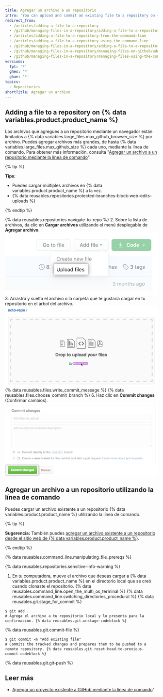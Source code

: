 ```yaml
---
title: Agregar un archivo a un repositorio
intro: 'You can upload and commit an existing file to a repository on {% data variables.product.product_name %} or by using the command line.'
redirect_from:
  - /articles/adding-a-file-to-a-repository
  - /github/managing-files-in-a-repository/adding-a-file-to-a-repository
  - /articles/adding-a-file-to-a-repository-from-the-command-line
  - /articles/adding-a-file-to-a-repository-using-the-command-line
  - /github/managing-files-in-a-repository/adding-a-file-to-a-repository-using-the-command-line
  - /github/managing-files-in-a-repository/managing-files-on-github/adding-a-file-to-a-repository
  - /github/managing-files-in-a-repository/managing-files-using-the-command-line/adding-a-file-to-a-repository-using-the-command-line
versions:
  fpt: '*'
  ghes: '*'
  ghae: '*'
topics:
  - Repositories
shortTitle: Agregar un archivo
---
```


## Adding a file to a repository on {% data variables.product.product_name %}

Los archivos que agregues a un repositorio mediante un navegador están limitados a {% data variables.large_files.max_github_browser_size %} por archivo. Puedes agregar archivos más grandes, de hasta {% data variables.large_files.max_github_size %} cada uno, mediante la línea de comando. Para obtener más información, consulta "[Agregar un archivo a un repositorio mediante la línea de comando](#adding-a-file-to-a-repository-using-the-command-line)".

{% tip %}

**Tips:**
- Puedes cargar múltiples archivos en {% data variables.product.product_name %} a la vez.
- {% data reusables.repositories.protected-branches-block-web-edits-uploads %}

{% endtip %}

{% data reusables.repositories.navigate-to-repo %}
2. Sobre la lista de archivos, da clic en **Cargar archivos** utilizando el menú desplegable de **Agregar archivo**. !["Archivos cargados" en el menú desplegable de "Agregar archivo"](/assets/images/help/repository/upload-files-button.png)
3. Arrastra y suelta el archivo o la carpeta que te gustaría cargar en tu repositorio en el árbol del archivo. ![Área para arrastrar y soltar](/assets/images/help/repository/upload-files-drag-and-drop.png)
{% data reusables.files.write_commit_message %}
{% data reusables.files.choose_commit_branch %}
6. Haz clic en **Commit changes** (Confirmar cambios). ![Botón Commit changes (Confirmar cambios)](/assets/images/help/repository/commit-changes-button.png)

## Agregar un archivo a un repositorio utilizando la línea de comando

Puedes cargar un archivo existente a un repositorio {% data variables.product.product_name %} utilizando la línea de comando.

{% tip %}

**Sugerencia:** También puedes [agregar un archivo existente a un repositorio desde el sitio web de {% data variables.product.product_name %}](/articles/adding-a-file-to-a-repository).

{% endtip %}

{% data reusables.command_line.manipulating_file_prereqs %}

{% data reusables.repositories.sensitive-info-warning %}

1. En tu computadora, mueve el archivo que deseas cargar a {% data variables.product.product_name %} en el directorio local que se creó cuando clonaste el repositorio.
{% data reusables.command_line.open_the_multi_os_terminal %}
{% data reusables.command_line.switching_directories_procedural %}
{% data reusables.git.stage_for_commit %}
  ```shell
  $ git add .
  # Agrega el archivo a tu repositorio local y lo presenta para la confirmación. {% data reusables.git.unstage-codeblock %}
  ```
{% data reusables.git.commit-file %}
  ```shell
  $ git commit -m "Add existing file"
  # Commits the tracked changes and prepares them to be pushed to a remote repository. {% data reusables.git.reset-head-to-previous-commit-codeblock %}
  ```
{% data reusables.git.git-push %}

## Leer más

- [Agregar un proyecto existente a GitHub mediante la línea de comando](/articles/adding-an-existing-project-to-github-using-the-command-line)"
